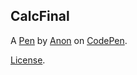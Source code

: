CalcFinal
---------


A [Pen](http://codepen.io/gphalen/pen/KWqwqW) by [Anon](http://codepen.io/gphalen) on [CodePen](http://codepen.io/).

[License](http://codepen.io/gphalen/pen/KWqwqW/license).